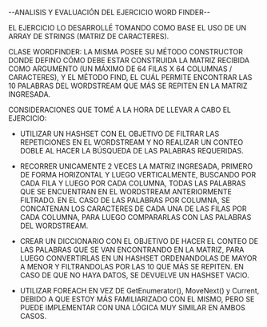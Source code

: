 --ANALISIS Y EVALUACIÓN DEL EJERCICIO WORD FINDER--

EL EJERCICIO LO DESARROLLÉ TOMANDO COMO BASE EL USO DE UN ARRAY DE STRINGS (MATRIZ DE CARACTERES).

CLASE WORDFINDER: LA MISMA POSEE SU MÉTODO CONSTRUCTOR DONDE DEFINO CÓMO DEBE ESTAR
CONSTRUIDA LA MATRIZ RECIBIDA COMO ARGUMENTO (UN MÁXIMO DE 64 FILAS X 64 COLUMNAS / CARACTERES),
Y EL MÉTODO FIND, EL CUÁL PERMITE ENCONTRAR LAS 10 PALABRAS DEL WORDSTREAM QUE MÁS SE REPITEN EN LA 
MATRIZ INGRESADA.

CONSIDERACIONES QUE TOMÉ A LA HORA DE LLEVAR A CABO EL EJERCICIO:

- UTILIZAR UN HASHSET CON EL OBJETIVO DE FILTRAR LAS REPETICIONES EN EL WORDSTREAM Y NO
REALIZAR UN CONTEO DOBLE AL HACER LA BÚSQUEDA DE LAS PALABRAS REQUERIDAS.

- RECORRER UNICAMENTE 2 VECES LA MATRIZ INGRESADA, PRIMERO DE FORMA HORIZONTAL Y LUEGO VERTICALMENTE,
BUSCANDO POR CADA FILA Y LUEGO POR CADA COLUMNA, TODAS LAS PALABRAS QUE SE ENCUENTRAN EN EL WORDSTREAM
ANTERIORMENTE FILTRADO. EN EL CASO DE LAS PALABRAS POR COLUMNA, SE CONCATENAN LOS CARACTERES DE CADA 
UNA DE LAS FILAS POR CADA COLUMNA, PARA LUEGO COMPARARLAS CON LAS PALABRAS DEL WORDSTREAM.

- CREAR UN DICCIONARIO CON EL OBJETIVO DE HACER EL CONTEO DE LAS PALABRAS QUE SE VAN ENCONTRANDO EN
LA MATRIZ, PARA LUEGO CONVERTIRLAS EN UN HASHSET ORDENANDOLAS DE MAYOR A MENOR Y FILTRANDOLAS POR
LAS 10 QUE MÁS SE REPITEN. EN CASO DE QUE NO HAYA DATOS, SE DEVUELVE UN HASHSET VACIO.

- UTILIZAR FOREACH EN VEZ DE GetEnumerator(), MoveNext() y Current, DEBIDO A QUE ESTOY 
MÁS FAMILIARIZADO CON EL MISMO, PERO SE PUEDE IMPLEMENTAR CON UNA LÓGICA MUY SIMILAR EN AMBOS CASOS.
